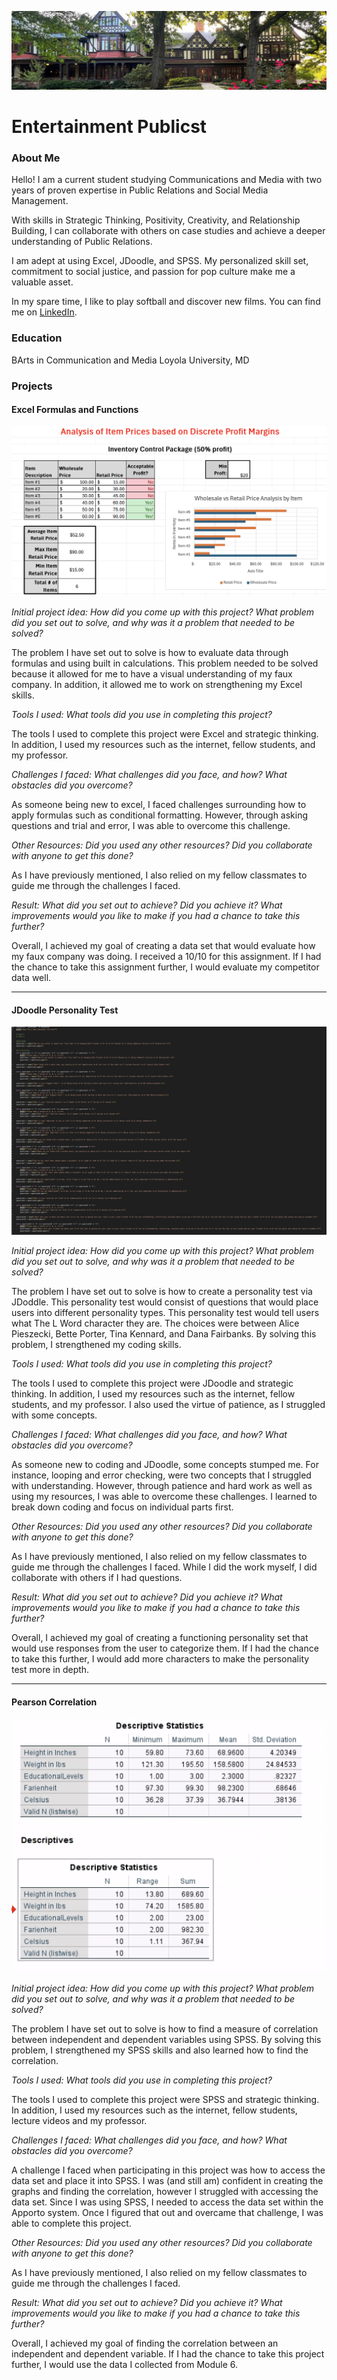  ![Alt text](images1/loyolabanner.jpeg)
# Entertainment Publicst

### About Me
Hello! I am a current student studying Communications and Media with two years of proven expertise in Public Relations and Social Media Management. 

With skills in Strategic Thinking, Positivity, Creativity, and Relationship Building, I can collaborate with others on case studies and achieve a deeper understanding of Public Relations. 

I am adept at using Excel, JDoodle, and SPSS. My personalized skill set, commitment to social justice, and passion for pop culture make me a valuable asset.  

In my spare time, I like to play softball and discover new films. You can find me on [LinkedIn](https://www.linkedin.com/in/katharine-pierlott​​).
 

### Education 
BArts in Communication and Media
Loyola University, MD

### Projects

#### Excel Formulas and Functions
 ![Alt text](images1/analysisofitem.png)

_Initial project idea: 
How did you come up with this project? What problem did you set out to solve, and why was it a problem that needed to be solved?_

The problem I have set out to solve is how to evaluate data through formulas and using built in calculations. This problem needed to be solved because it allowed for me to have a visual understanding of my faux company. In addition, it allowed me to work on strengthening my Excel skills.
                                                      
_Tools I used: 
What tools did you use in completing this project?_

The tools I used to complete this project were Excel and strategic thinking. In addition, I used my resources such as the internet, fellow students, and my professor. 

_Challenges I faced:
What challenges did you face, and how? What obstacles did you overcome?_

As someone being new to excel, I faced challenges surrounding how to apply formulas such as conditional formatting. However, through asking questions and trial and error, I was able to overcome this challenge. 

_Other Resources: 
Did you used any other resources? Did you collaborate with anyone to get this done?_

As I have previously mentioned, I also relied on my fellow classmates to guide me through the challenges I faced.

_Result:
What did you set out to achieve? Did you achieve it? What improvements would you like to make if you had a chance to take this further?_

Overall, I achieved my goal of creating a data set that would evaluate how my faux company was doing. I received a 10/10 for this assignment. If I had the chance to take this assignment further, I would evaluate my competitor data well. 

***
#### JDoodle Personality Test
 ![Alt text](images1/JDODDLETEST.png)

_Initial project idea: 
How did you come up with this project? What problem did you set out to solve, and why was it a problem that needed to be solved?_

The problem I have set out to solve is how to create a personality test via JDoddle. This personality test would consist of questions that would place users into different personality types. This personality test would tell users what The L Word character they are. The choices were between Alice Pieszecki, Bette Porter, Tina Kennard, and Dana Fairbanks. By solving this problem, I strengthened my coding skills. 
                
_Tools I used: 
What tools did you use in completing this project?_

The tools I used to complete this project were JDoodle and strategic thinking. In addition, I used my resources such as the internet, fellow students, and my professor. I also used the virtue of patience, as I struggled with some concepts.

_Challenges I faced:
What challenges did you face, and how? What obstacles did you overcome?_ 

As someone new to coding and JDoodle, some concepts stumped me. For instance, looping and error checking, were two concepts that I struggled with understanding. However, through patience and hard work as well as using my resources, I was able to overcome these challenges. I learned to break down coding and focus on individual parts first. 

_Other Resources: 
Did you used any other resources? Did you collaborate with anyone to get this done?_ 

As I have previously mentioned, I also relied on my fellow classmates to guide me through the challenges I faced. While I did the work myself, I did collaborate with others if I had questions.

_Result:
What did you set out to achieve? Did you achieve it? What improvements would you like to make if you had a chance to take this further?_ 

Overall, I achieved my goal of creating a functioning personality set that would use responses from the user to categorize them. If I had the chance to take this further, I would add more characters to make the personality test more in depth.


***
#### Pearson Correlation
 ![Alt text](images1/descriptivestats.png)

_Initial project idea: 
How did you come up with this project? What problem did you set out to solve, and why was it a problem that needed to be solved?_

The problem I have set out to solve is how to find a measure of correlation between independent and dependent variables using SPSS. By solving this problem, I strengthened my SPSS skills and also learned how to find the correlation. 

_Tools I used: 
What tools did you use in completing this project?_

The tools I used to complete this project were SPSS and strategic thinking. In addition, I used my resources such as the internet, fellow students, lecture videos and my professor. 

_Challenges I faced:
What challenges did you face, and how? What obstacles did you overcome?_

A challenge I faced when participating in this project was how to access the data set and place it into SPSS. I was (and still am) confident in creating the graphs and finding the correlation, however I struggled with accessing the data set. Since I was using SPSS, I needed to access the data set within the Apporto system. Once I figured that out and overcame that challenge, I was able to complete this project. 

_Other Resources: 
Did you used any other resources? Did you collaborate with anyone to get this done?_

As I have previously mentioned, I also relied on my fellow classmates to guide me through the challenges I faced.

_Result:
What did you set out to achieve? Did you achieve it? What improvements would you like to make if you had a chance to take this further?_

Overall, I achieved my goal of finding the correlation between an independent and dependent variable. If I had the chance to take this project further, I would use the data I collected from Module 6. 



